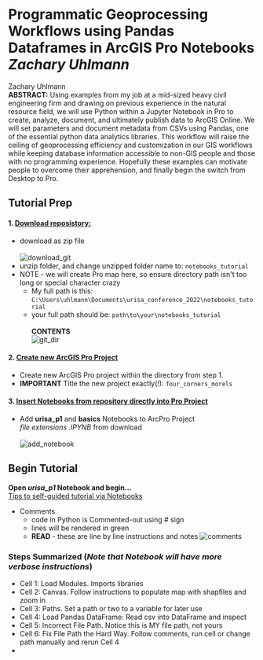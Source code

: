 # Programmatic Geoprocessing Workflows using Pandas Dataframes in ArcGIS Pro Notebooks *Zachary Uhlmann* </br>
Zachary Uhlmann</br>
**ABSTRACT:** Using examples from my job at a mid-sized heavy civil engineering firm and drawing on previous experience in the natural resource field, we will use Python within a Jupyter Notebook in Pro to create, analyze, document, and ultimately publish data to ArcGIS Online. We will set parameters and document metadata from CSVs using Pandas, one of the essential python data analytics libraries.  This workflow will raise the ceiling of geoprocessing efficiency and customization in our GIS workflows while keeping database information accessible to non-GIS people and those with no programming experience.  Hopefully these examples can motivate people to overcome their apprehension, and finally begin the switch from Desktop to Pro. 

## Tutorial Prep</br>

#### 1. <ins>Download reposistory:</ins></br>
- download as zip file</br></br>
![download_git](https://user-images.githubusercontent.com/48263393/196487941-c7fa7bbe-3d3d-4837-82b9-f8c9eebaf599.jpg)
- unzip folder, and change unzipped folder name to: ```notebooks_tutorial```</br>
- NOTE - we will create Pro map here, so ensure directory path isn't too long or special character crazy</br>
  - My full path is this: ```C:\Users\uhlmann\Documents\urisa_conference_2022\notebooks_tutorial```</br>
  - your full path should be: ```path\to\your\notebooks_tutorial```</br></br>
**CONTENTS**</br>
![git_dir](https://user-images.githubusercontent.com/48263393/196567709-a71b9178-c975-4a77-8a52-8b54447a43e2.jpg)

#### 2. <ins>Create new ArcGIS Pro Project</ins></br>
- Create new ArcGIS Pro project within the directory from step 1.</br> 
- **IMPORTANT** Title the new project exactly(!): ```four_corners_morels```</br>

#### 3. <ins>Insert Notebooks from repository directly into Pro Project</ins></br>
- Add **urisa_p1** and **basics** Notebooks to ArcPro Project</br>
_file extensions .IPYNB_ from download</br></br>
![add_notebook](https://user-images.githubusercontent.com/48263393/196487932-8ab562f9-9e34-494b-a852-6ee418aead30.jpg)</br>

## Begin Tutorial</br>
**Open _urisa_p1_ Notebook and begin...** </br>
<ins>Tips to self-guided tutorial via Notebooks</ins></br>
- Comments
  - code in Python is Commented-out using # sign 
  - lines will be rendered in green
  - **READ** - these are line by line instructions and notes
  ![comments](https://user-images.githubusercontent.com/48263393/196494882-f7684b05-87cd-4743-87fe-c405e394f64d.jpg)</br>
  
### Steps Summarized (*Note that Notebook will have more verbose instructions*)</br>
- Cell 1: Load Modules. Imports libraries 
- Cell 2: Canvas.  Follow instructions to populate map with shapfiles and zoom in
- Cell 3: Paths. Set a path or two to a variable for later use
- Cell 4: Load Pandas DataFrame: Read csv into DataFrame and inspect
- Cell 5: Incorrect File Path. Notice this is MY file path, not yours
- Cell 6: Fix File Path the Hard Way. Follow comments, run cell or change path manually and rerun Cell 4
-
 

  


